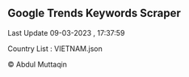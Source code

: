 

## Google Trends Keywords Scraper 
 
Last Update 09-03-2023 , 17:37:59

Country List :
VIETNAM.json



© Abdul Muttaqin 
